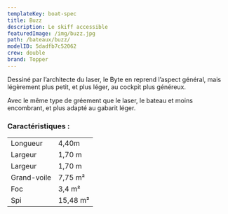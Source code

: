 ```yaml
---
templateKey: boat-spec
title: Buzz
description: Le skiff accessible
featuredImage: /img/buzz.jpg
path: /bateaux/buzz/
modelID: 5dadfb7c52062
crew: double
brand: Topper
---
```

Dessiné par l’architecte du laser, le Byte en reprend l’aspect général, mais légèrement plus petit, et plus léger, au cockpit plus généreux.

Avec le même type de gréement que le laser, le bateau et moins encombrant, et plus adapté au gabarit léger.

### Caractéristiques :

|     |     |
| --- | --- |
| Longueur | 4,40m  |
| Largeur | 1,70 m |
| Largeur | 1,70 m |
| Grand-voile | 7,75 m²|
| Foc | 3,4 m² |
| Spi | 15,48 m² |